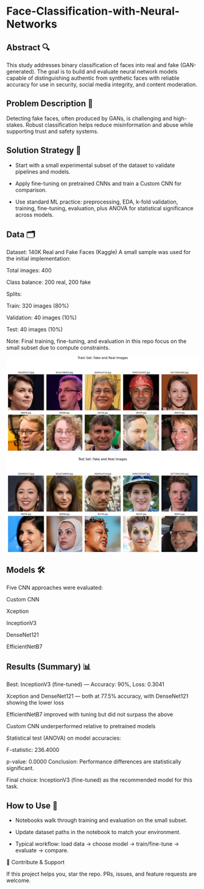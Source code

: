 # Face-Classification-with-Neural-Networks


## Abstract 🔍

This study addresses binary classification of faces into real and fake (GAN-generated). The goal is to build and evaluate neural network models capable of distinguishing authentic from synthetic faces with reliable accuracy for use in security, social media integrity, and content moderation.


## Problem Description 🧩

Detecting fake faces, often produced by GANs, is challenging and high-stakes. Robust classification helps reduce misinformation and abuse while supporting trust and safety systems.


## Solution Strategy 🧪

- Start with a small experimental subset of the dataset to validate pipelines and models.

- Apply fine-tuning on pretrained CNNs and train a Custom CNN for comparison.

- Use standard ML practice: preprocessing, EDA, k-fold validation, training, fine-tuning, evaluation, plus ANOVA for statistical significance across models.


## Data 🗂️

Dataset: 140K Real and Fake Faces (Kaggle)
A small sample was used for the initial implementation:

Total images: 400

Class balance: 200 real, 200 fake

Splits:

Train: 320 images (80%)

Validation: 40 images (10%)

Test: 40 images (10%)

Note: Final training, fine-tuning, and evaluation in this repo focus on the small subset due to compute constraints.

![Image 1](https://github.com/ChrisXioannou/Face-Classification-with-Neural-Networks/blob/main/Images/1.jpg)

![image 2](https://github.com/ChrisXioannou/Face-Classification-with-Neural-Networks/blob/main/Images/2.jpg)


## Models 🛠️

Five CNN approaches were evaluated:

Custom CNN

Xception

InceptionV3

DenseNet121

EfficientNetB7


## Results (Summary) 📊

Best: InceptionV3 (fine-tuned) — Accuracy: 90%, Loss: 0.3041

Xception and DenseNet121 — both at 77.5% accuracy, with DenseNet121 showing the lower loss

EfficientNetB7 improved with tuning but did not surpass the above

Custom CNN underperformed relative to pretrained models

Statistical test (ANOVA) on model accuracies:

F-statistic: 236.4000

p-value: 0.0000
Conclusion: Performance differences are statistically significant.

Final choice: InceptionV3 (fine-tuned) as the recommended model for this task.


## How to Use 🚀

- Notebooks walk through training and evaluation on the small subset.

- Update dataset paths in the notebook to match your environment.

- Typical workflow: load data → choose model → train/fine-tune → evaluate → compare.


🤝 Contribute & Support

If this project helps you, star the repo.
PRs, issues, and feature requests are welcome.
